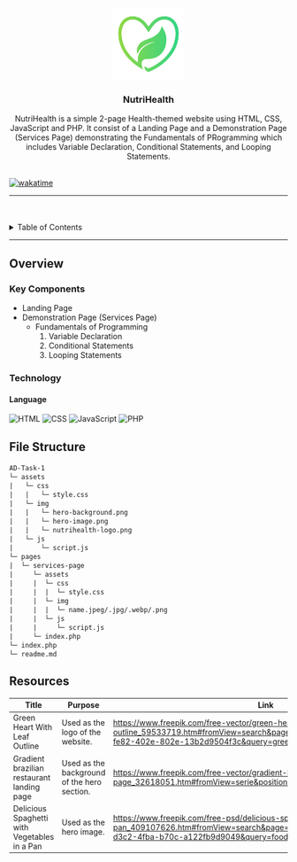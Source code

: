 <a name="readme-top">

<br/>

<br />
<div align="center">
  <a href="https://github.com/zyx-0314/">
    <img src="./assets/img/nutrihealth-logo.png" alt="NutriHeath Logo" width="130" >
  </a>

  <h3 align="center">NutriHealth</h3>
</div>

<div align="center">
  NutriHealth is a simple 2-page Health-themed website using HTML, CSS, JavaScript and PHP. It consist of a Landing Page and a Demonstration Page (Services Page) demonstrating the Fundamentals of PRogramming which includes Variable Declaration, Conditional Statements, and Looping Statements.
</div>

<br />

[![wakatime](https://wakatime.com/badge/user/33684013-7d21-4b83-94b4-d4f1159d3156/project/5a62cfa1-9f73-4f7a-b13e-46b6601a4c9a.svg)](https://wakatime.com/badge/user/33684013-7d21-4b83-94b4-d4f1159d3156/project/5a62cfa1-9f73-4f7a-b13e-46b6601a4c9a)

---

<br />
<br />

<details>
  <summary>Table of Contents</summary>
  <ol>
    <li>
      <a href="#overview">Overview</a>
      <ol>
        <li>
          <a href="#key-components">Key Components</a>
        </li>
        <li>
          <a href="#technology">Technology</a>
        </li>
      </ol>
    </li>
    <li>
      <a href="#resources">Resources</a>
    </li>
  </ol>
</details>

---

## Overview

### Key Components

- Landing Page
- Demonstration Page (Services Page)
  - Fundamentals of Programming
    1. Variable Declaration
    2. Conditional Statements
    3. Looping Statements

### Technology

#### Language
![HTML](https://img.shields.io/badge/HTML-E34F26?style=for-the-badge&logo=html5&logoColor=white)
![CSS](https://img.shields.io/badge/CSS-1572B6?style=for-the-badge&logo=css3&logoColor=white)
![JavaScript](https://img.shields.io/badge/JavaScript-F7DF1E?style=for-the-badge&logo=javascript&logoColor=white)
![PHP](https://img.shields.io/badge/PHP-777BB4?style=for-the-badge&logo=php&logoColor=white)

## File Structure

```
AD-Task-1
└─ assets
|   └─ css
|   |   └─ style.css
|   └─ img
|   |   └─ hero-background.png
|   |   └─ hero-image.png
|   |   └─ nutrihealth-logo.png
|   └─ js
|       └─ script.js
└─ pages
|  └─ services-page
|     └─ assets
|     |  └─ css
|     |  |  └─ style.css
|     |  └─ img
|     |  |  └─ name.jpeg/.jpg/.webp/.png
|     |  └─ js
|     |     └─ script.js
|     └─ index.php
└─ index.php
└─ readme.md
```

## Resources

| Title        | Purpose                                                                       | Link          |
| ------------ | ----------------------------------------------------------------------------- | ------------- |
| Green Heart With Leaf Outline | Used as the logo of the website. | https://www.freepik.com/free-vector/green-heart-with-leaf-outline_59533719.htm#fromView=search&page=1&position=35&uuid=c2a20d07-fe82-402e-802e-13b2d9504f3c&query=green+calorie+logo+png |
| Gradient brazilian restaurant landing page | Used as the background of the hero section. | https://www.freepik.com/free-vector/gradient-brazilian-restaurant-landing-page_32618051.htm#fromView=serie&position=4 |
| Delicious Spaghetti with Vegetables in a Pan | Used as the hero image. | https://www.freepik.com/free-psd/delicious-spaghetti-with-vegetables-pan_409107626.htm#fromView=search&page=1&position=19&uuid=d7bfb556-d3c2-4fba-b70c-a122fb9d9049&query=food+png |